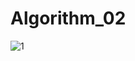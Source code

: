 # Algorithm_02
![1](https://user-images.githubusercontent.com/85548480/121145695-2e1ab680-c87a-11eb-8013-3b293f4497e0.png)
